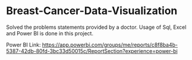 # Breast-Cancer-Data-Visualization

Solved the problems statements provided by a doctor. Usage of Sql, Excel and Power BI is done in this project.

Power BI Link:
https://app.powerbi.com/groups/me/reports/c8f8ba4b-5387-42db-80fd-3bc33d50015c/ReportSection?experience=power-bi
